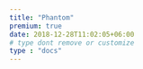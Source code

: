 ```yaml
---
title: "Phantom"
premium: true
date: 2018-12-28T11:02:05+06:00 
# type dont remove or customize
type : "docs"
---
```

